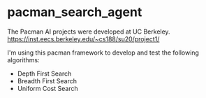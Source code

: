 # pacman_search_agent

The Pacman AI projects were developed at UC Berkeley. https://inst.eecs.berkeley.edu/~cs188/su20/project1/

I'm using this pacman framework to develop and test the following algorithms:
*  Depth First Search
*  Breadth First Search
*  Uniform Cost Search
